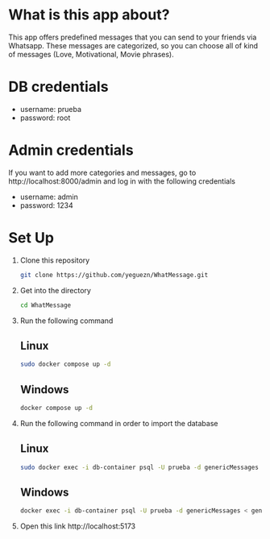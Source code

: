 # What is this app about?
This app offers predefined messages that you can send to your friends via Whatsapp. These messages are categorized, so you can choose all of kind of messages (Love, Motivational, Movie phrases).

# DB credentials
- username: prueba
- password: root

# Admin credentials
If you want to add more categories and messages, go to http://localhost:8000/admin and log in with the following credentials
- username: admin
- password: 1234

# Set Up
1. Clone this repository
    
    ```bash
    git clone https://github.com/yeguezn/WhatMessage.git
    ```

2. Get into the directory
    
    ```bash
    cd WhatMessage
    ```

3. Run the following command
    
    ## Linux
    ```bash
    sudo docker compose up -d
    ```

    ## Windows
    ```bash
    docker compose up -d
    ```

4. Run the following command in order to import the database
    
    ## Linux
    ```bash
    sudo docker exec -i db-container psql -U prueba -d genericMessages < genericMessages.sql
    ```
    
    ## Windows
    ```bash
    docker exec -i db-container psql -U prueba -d genericMessages < genericMessages.sql
    ```

5. Open this link http://localhost:5173

